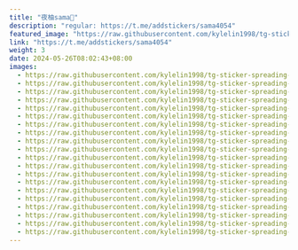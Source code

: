 ```yaml
---
title: "夜柚sama🖤"
description: "regular: https://t.me/addstickers/sama4054"
featured_image: "https://raw.githubusercontent.com/kylelin1998/tg-sticker-spreading-worldwide-images/main/img/5f7e6dca-3f49-47be-90ee-80dd5b41f1cc.jpg"
link: "https://t.me/addstickers/sama4054"
weight: 3
date: 2024-05-26T08:02:43+08:00
images:
  - https://raw.githubusercontent.com/kylelin1998/tg-sticker-spreading-worldwide-images/main/img/5f7e6dca-3f49-47be-90ee-80dd5b41f1cc.jpg
  - https://raw.githubusercontent.com/kylelin1998/tg-sticker-spreading-worldwide-images/main/img/04d3d280-dd50-48de-b738-ab8c79c5e1dd.jpg
  - https://raw.githubusercontent.com/kylelin1998/tg-sticker-spreading-worldwide-images/main/img/56ba48e8-9ef1-46d8-8196-d377ca37627f.jpg
  - https://raw.githubusercontent.com/kylelin1998/tg-sticker-spreading-worldwide-images/main/img/88f0de5f-367c-4999-88eb-a85ab246aa91.jpg
  - https://raw.githubusercontent.com/kylelin1998/tg-sticker-spreading-worldwide-images/main/img/9848d8bd-4d23-40f3-ac93-73dcf71fd60c.jpg
  - https://raw.githubusercontent.com/kylelin1998/tg-sticker-spreading-worldwide-images/main/img/6e8a8400-92fb-4ca0-9496-4890041999eb.jpg
  - https://raw.githubusercontent.com/kylelin1998/tg-sticker-spreading-worldwide-images/main/img/07daec74-2870-4f58-ab71-9c39a9c08c67.jpg
  - https://raw.githubusercontent.com/kylelin1998/tg-sticker-spreading-worldwide-images/main/img/b4430287-e167-4b0a-b5b7-dcc0dc1223ca.jpg
  - https://raw.githubusercontent.com/kylelin1998/tg-sticker-spreading-worldwide-images/main/img/3b626f2b-f287-4e57-a175-e91912a738c1.jpg
  - https://raw.githubusercontent.com/kylelin1998/tg-sticker-spreading-worldwide-images/main/img/e7a28ef2-9244-4a0a-987e-1397cb136686.jpg
  - https://raw.githubusercontent.com/kylelin1998/tg-sticker-spreading-worldwide-images/main/img/be283886-4ffc-4f86-a5bc-90bfce7b39b6.jpg
  - https://raw.githubusercontent.com/kylelin1998/tg-sticker-spreading-worldwide-images/main/img/a8eb1346-0dce-4422-9ce6-e09c691cfed4.jpg
  - https://raw.githubusercontent.com/kylelin1998/tg-sticker-spreading-worldwide-images/main/img/2bc3f823-5292-46f2-a0ec-20cb1aab167e.jpg
  - https://raw.githubusercontent.com/kylelin1998/tg-sticker-spreading-worldwide-images/main/img/0a4ce4b4-c0a3-4bae-8ca0-73b8c3b87255.jpg
  - https://raw.githubusercontent.com/kylelin1998/tg-sticker-spreading-worldwide-images/main/img/a78f1d90-54b0-43d7-bc27-e77a08b6a6de.jpg
  - https://raw.githubusercontent.com/kylelin1998/tg-sticker-spreading-worldwide-images/main/img/dba5b47d-3697-41c8-b451-97e99843ff00.jpg
  - https://raw.githubusercontent.com/kylelin1998/tg-sticker-spreading-worldwide-images/main/img/d7053692-7206-4cb1-afe5-85d628933114.jpg
  - https://raw.githubusercontent.com/kylelin1998/tg-sticker-spreading-worldwide-images/main/img/5bd704f3-32da-4caa-92ba-edea7a513736.jpg
  - https://raw.githubusercontent.com/kylelin1998/tg-sticker-spreading-worldwide-images/main/img/7d0ede44-b2b7-475f-89b0-d77dec52de62.jpg
  - https://raw.githubusercontent.com/kylelin1998/tg-sticker-spreading-worldwide-images/main/img/7f9c70b1-030d-41f9-bda1-28ba7cd454d5.jpg
---
```

